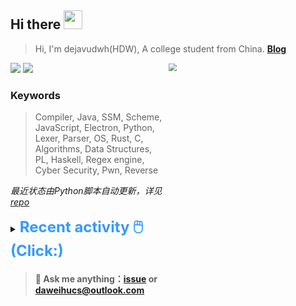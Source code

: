 ## Hi there <img src="https://raw.githubusercontent.com/MartinHeinz/MartinHeinz/master/wave.gif" width="30px">

> Hi, I'm dejavudwh(HDW), A college student from China. **[Blog](https://www.cnblogs.com/secoding)** 

![](https://komarev.com/ghpvc/?username=dejavudwh)
<img src="https://img.shields.io/badge/BLOG-dejavudwh-blue"><a href="https://www.cnblogs.com/secoding/"></a></img>
<img align="right" width="50%" src="https://github-readme-stats.vercel.app/api?username=dejavudwh&show_icons=true&theme=onedark&count_private=true" style="zoom: 80%;" /> 

### Keywords 

> Compiler, Java, SSM, Scheme, JavaScript, Electron, Python, Lexer, Parser, OS, Rust, C, Algorithms, Data Structures, PL, Haskell, Regex engine, Cyber Security, Pwn, Reverse

*最近状态由Python脚本自动更新，详见<a href="https://github.com/dejavudwh/dejavudwh"> repo</a>*

<details>

  <summary><font size="5.5" color="#3399FF"><b>Recent activity 🖱️(Click:)</b></font></summary>

  - <details open>

    <summary><font size="3.5" color="#3399FF"><b>Recent Post 🖱️</b></font></summary>
    <br>
    <table>
    <tr>
    <td>
    <!-- ZHIHUPOSTS:START --> 

    <!-- ZHIHUPOSTS:END -->
    </td>
    <td>
    <!-- GITHUB:START -->

    - [dejavudwh pushed to master in dejavudwh/Sachet](https://github.com/dejavudwh/Sachet/compare/a975bfa05c...16ec5a0afb) - 2021-09-07T10:44:08Z
    - [dejavudwh pushed to master in dejavudwh/Sachet](https://github.com/dejavudwh/Sachet/compare/dfd024e9d9...a975bfa05c) - 2021-09-07T09:04:55Z
    - [dejavudwh pushed to master in dejavudwh/Sachet](https://github.com/dejavudwh/Sachet/compare/f5f23a5367...dfd024e9d9) - 2021-09-07T05:53:31Z
    - [dejavudwh pushed to master in dejavudwh/Sachet](https://github.com/dejavudwh/Sachet/compare/1c50cb3cfe...f5f23a5367) - 2021-09-07T03:49:16Z
    - [dejavudwh pushed to master in dejavudwh/Sachet](https://github.com/dejavudwh/Sachet/compare/7caa7df120...1c50cb3cfe) - 2021-09-07T02:37:03Z
    <!-- GITHUB:END -->
    </td>
    </tr>
    </table>
  </details>

</details>

> #### 💬 Ask me anything：[issue](https://github.com/dejavudwh/dejavudwh/issues) or [daweihucs@outlook.com](mailto:daweihucs@outlook.com)